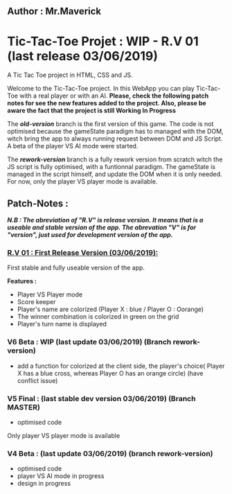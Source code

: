 ## Author : Mr.Maverick
# Tic-Tac-Toe Projet : WIP - R.V 01 (last release 03/06/2019) 

A Tic Tac Toe project in HTML, CSS and JS. 

Welcome to the Tic-Tac-Toe project. 
In this WebApp you can play Tic-Tac-Toe with a real player or with an AI. 
**Please, check the following patch notes for see the new features added to the project. 
Also, please be aware the fact that the project is still Working In Progress**


The ***old-version*** branch is the first version of this game. 
The code is not optimised because the gameState paradigm has to managed with the DOM, witch bring the app to always running request between DOM and JS Script.
A beta of the player VS AI mode were started. 

The ***rework-version*** branch is a fully rework version from scratch witch the JS script is fully optimised, with a funtionnal paradigm.
The gameState is managed in the script himself, and update the DOM when it is only needed.
For now, only the player VS player mode is available.


## Patch-Notes : 

***N.B : The abreviation of "R.V" is release version. It means that is a useable and stable version of the app.
The abrevation "V" is for "version", just used for development version of the app.***



### [R.V 01 : First Release Version (03/06/2019): ](https://gitlab.com/alex.ray.dupont/tic-tac-toe/releases)

First stable and fully useable version of the app. 

**Features :**

- Player VS Player mode
- Score keeper
- Player's name are colorized (Player X : blue / Player O : Oorange)
- The winner combination is colorized in green on the grid
- Player's turn name is displayed

### V6 Beta : WIP (last update 03/06/2019) (Branch rework-version)

- add a function for colorized at the client side, the player's choice( Player X has a blue cross, whereas Player O has an orange circle) (have conflict issue)

### V5 Final : (last stable dev version 03/06/2019) (Branch MASTER)

- optimised code 

Only player VS player mode is available

### V4 Beta : (last update 03/06/2019) (branch rework-version) 

- optimised code
- player VS AI mode in progress
- design in progress
